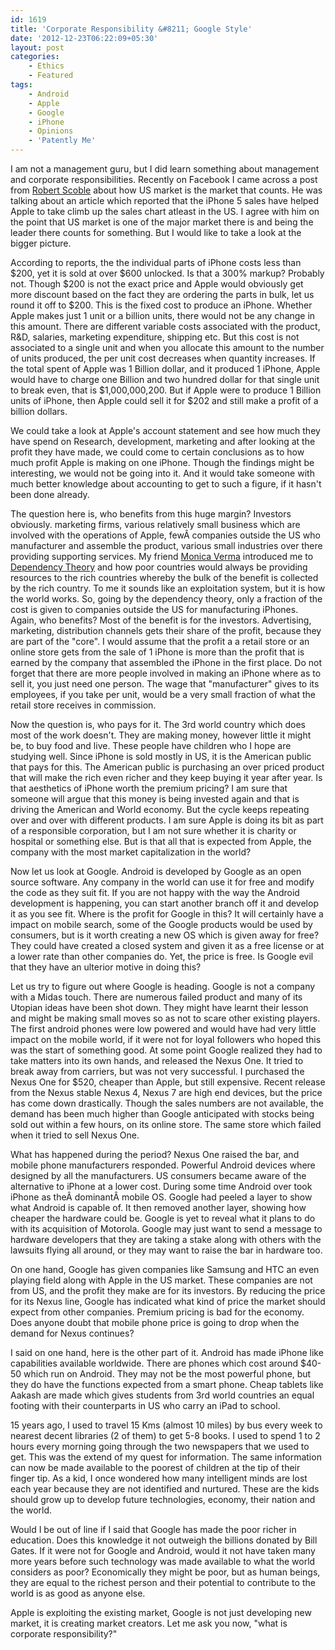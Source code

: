 ```yaml
---
id: 1619
title: 'Corporate Responsibility &#8211; Google Style'
date: '2012-12-23T06:22:09+05:30'
layout: post
categories:
    - Ethics
    - Featured
tags:
    - Android
    - Apple
    - Google
    - iPhone
    - Opinions
    - 'Patently Me'
---
```


I am not a management guru, but I did learn something about management and corporate responsibilities. Recently on Facebook I came across a post from [Robert Scoble](http://scobleizer.com/) about how US market is the market that counts. He was talking about an article which reported that the iPhone 5 sales have helped Apple to take climb up the sales chart atleast in the US. I agree with him on the point that US market is one of the major market there is and being the leader there counts for something. But I would like to take a look at the bigger picture.

According to reports, the the individual parts of iPhone costs less than $200, yet it is sold at over $600 unlocked. Is that a 300% markup? Probably not. Though $200 is not the exact price and Apple would obviously get more discount based on the fact they are ordering the parts in bulk, let us round it off to $200. This is the fixed cost to produce an iPhone. Whether Apple makes just 1 unit or a billion units, there would not be any change in this amount. There are different variable costs associated with the product, R&D, salaries, marketing expenditure, shipping etc. But this cost is not associated to a single unit and when you allocate this amount to the number of units produced, the per unit cost decreases when quantity increases. If the total spent of Apple was 1 Billion dollar, and it produced 1 iPhone, Apple would have to charge one Billion and two hundred dollar for that single unit to break even, that is $1,000,000,200. But if Apple were to produce 1 Billion units of iPhone, then Apple could sell it for $202 and still make a profit of a billion dollars.

We could take a look at Apple's account statement and see how much they have spend on Research, development, marketing and after looking at the profit they have made, we could come to certain conclusions as to how much profit Apple is making on one iPhone. Though the findings might be interesting, we would not be going into it. And it would take someone with much better knowledge about accounting to get to such a figure, if it hasn't been done already.

The question here is, who benefits from this huge margin? Investors obviously. marketing firms, various relatively small business which are involved with the operations of Apple, fewÂ companies outside the US who manufacturer and assemble the product, various small industries over there providing supporting services. My friend [Monica Verma](http://www.theforthright.com/author/monica/) introduced me to [Dependency Theory](http://en.wikipedia.org/wiki/Dependency_theory) and how poor countries would always be providing resources to the rich countries whereby the bulk of the benefit is collected by the rich country. To me it sounds like an exploitation system, but it is how the world works. So, going by the dependency theory, only a fraction of the cost is given to companies outside the US for manufacturing iPhones. Again, who benefits? Most of the benefit is for the investors. Advertising, marketing, distribution channels gets their share of the profit, because they are part of the "core". I would assume that the profit a a retail store or an online store gets from the sale of 1 iPhone is more than the profit that is earned by the company that assembled the iPhone in the first place. Do not forget that there are more people involved in making an iPhone where as to sell it, you just need one person. The wage that "manufacturer" gives to its employees, if you take per unit, would be a very small fraction of what the retail store receives in commission.

Now the question is, who pays for it. The 3rd world country which does most of the work doesn't. They are making money, however little it might be, to buy food and live. These people have children who I hope are studying well. Since iPhone is sold mostly in US, it is the American public that pays for this. The American public is purchasing an over priced product that will make the rich even richer and they keep buying it year after year. Is that aesthetics of iPhone worth the premium pricing? I am sure that someone will argue that this money is being invested again and that is driving the American and World economy. But the cycle keeps repeating over and over with different products. I am sure Apple is doing its bit as part of a responsible corporation, but I am not sure whether it is charity or hospital or something else. But is that all that is expected from Apple, the company with the most market capitalization in the world?

Now let us look at Google. Android is developed by Google as an open source software. Any company in the world can use it for free and modify the code as they suit fit. If you are not happy with the way the Android development is happening, you can start another branch off it and develop it as you see fit. Where is the profit for Google in this? It will certainly have a impact on mobile search, some of the Google products would be used by consumers, but is it worth creating a new OS which is given away for free? They could have created a closed system and given it as a free license or at a lower rate than other companies do. Yet, the price is free. Is Google evil that they have an ulterior motive in doing this?

Let us try to figure out where Google is heading. Google is not a company with a Midas touch. There are numerous failed product and many of its Utopian ideas have been shot down. They might have learnt their lesson and might be making small moves so as not to scare other existing players. The first android phones were low powered and would have had very little impact on the mobile world, if it were not for loyal followers who hoped this was the start of something good. At some point Google realized they had to take matters into its own hands, and released the Nexus One. It tried to break away from carriers, but was not very successful. I purchased the Nexus One for $520, cheaper than Apple, but still expensive. Recent release from the Nexus stable Nexus 4, Nexus 7 are high end devices, but the price has come down drastically. Though the sales numbers are not available, the demand has been much higher than Google anticipated with stocks being sold out within a few hours, on its online store. The same store which failed when it tried to sell Nexus One.

What has happened during the period? Nexus One raised the bar, and mobile phone manufacturers responded. Powerful Android devices where designed by all the manufacturers. US consumers became aware of the alternative to iPhone at a lower cost. During some time Android over took iPhone as theÂ dominantÂ mobile OS. Google had peeled a layer to show what Android is capable of. It then removed another layer, showing how cheaper the hardware could be. Google is yet to reveal what it plans to do with its acquisition of Motorola. Google may just want to send a message to hardware developers that they are taking a stake along with others with the lawsuits flying all around, or they may want to raise the bar in hardware too.

On one hand, Google has given companies like Samsung and HTC an even playing field along with Apple in the US market. These companies are not from US, and the profit they make are for its investors. By reducing the price for its Nexus line, Google has indicated what kind of price the market should expect from other companies. Premium pricing is bad for the economy. Does anyone doubt that mobile phone price is going to drop when the demand for Nexus continues?

I said on one hand, here is the other part of it. Android has made iPhone like capabilities available worldwide. There are phones which cost around $40-50 which run on Android. They may not be the most powerful phone, but they do have the functions expected from a smart phone. Cheap tablets like Aakash are made which gives students from 3rd world countries an equal footing with their counterparts in US who carry an iPad to school.

15 years ago, I used to travel 15 Kms (almost 10 miles) by bus every week to nearest decent libraries (2 of them) to get 5-8 books. I used to spend 1 to 2 hours every morning going through the two newspapers that we used to get. This was the extend of my quest for information. The same information can now be made available to the poorest of children at the tip of their finger tip. As a kid, I once wondered how many intelligent minds are lost each year because they are not identified and nurtured. These are the kids should grow up to develop future technologies, economy, their nation and the world.

Would I be out of line if I said that Google has made the poor richer in education. Does this knowledge it not outweigh the billions donated by Bill Gates. If it were not for Google and Android, would it not have taken many more years before such technology was made available to what the world considers as poor? Economically they might be poor, but as human beings, they are equal to the richest person and their potential to contribute to the world is as good as anyone else.

Apple is exploiting the existing market, Google is not just developing new market, it is creating market creators. Let me ask you now, "what is corporate responsibility?"
